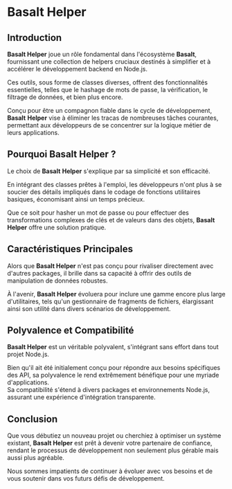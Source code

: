 # **Basalt Helper**

## **Introduction**

**Basalt Helper** joue un rôle fondamental dans l'écosystème **Basalt**, fournissant une collection de helpers cruciaux destinés à simplifier et à accélérer le développement backend en Node.js.

Ces outils, sous forme de classes diverses, offrent des fonctionnalités essentielles, telles que le hashage de mots de passe, la vérification, le filtrage de données, et bien plus encore.

Conçu pour être un compagnon fiable dans le cycle de développement, **Basalt** **Helper** vise à éliminer les tracas de nombreuses tâches courantes, permettant aux développeurs de se concentrer sur la logique métier de leurs applications.


## **Pourquoi Basalt Helper ?**

Le choix de **Basalt** **Helper** s'explique par sa simplicité et son efficacité.

En intégrant des classes prêtes à l'emploi, les développeurs n'ont plus à se soucier des détails impliqués dans le codage de fonctions utilitaires basiques, économisant ainsi un temps précieux.

Que ce soit pour hasher un mot de passe ou pour effectuer des transformations complexes de clés et de valeurs dans des objets, **Basalt** **Helper** offre une solution pratique.

## **Caractéristiques Principales**

Alors que **Basalt Helper** n'est pas conçu pour rivaliser directement avec d'autres packages, il brille dans sa capacité à offrir des outils de manipulation de données robustes.

À l'avenir, **Basalt Helper** évoluera pour inclure une gamme encore plus large d'utilitaires, tels qu'un gestionnaire de fragments de fichiers, élargissant ainsi son utilité dans divers scénarios de développement.


## **Polyvalence et Compatibilité**

**Basalt Helper** est un véritable polyvalent, s'intégrant sans effort dans tout projet Node.js.

Bien qu'il ait été initialement conçu pour répondre aux besoins spécifiques des API, sa polyvalence le rend extrêmement bénéfique pour une myriade d'applications.  
Sa compatibilité s'étend à divers packages et environnements Node.js, assurant une expérience d'intégration transparente.

## **Conclusion**

Que vous débutiez un nouveau projet ou cherchiez à optimiser un système existant, **Basalt Helper** est prêt à devenir votre partenaire de confiance, rendant le processus de développement non seulement plus gérable mais aussi plus agréable.

Nous sommes impatients de continuer à évoluer avec vos besoins et de vous soutenir dans vos futurs défis de développement.
